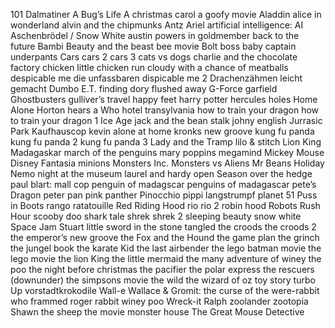 101 Dalmatiner
A Bug’s Life
A christmas carol
a goofy movie
Aladdin
alice in wonderland
alvin and the chipmunks
Antz
Ariel
artificial intelligence: AI
Aschenbrödel / Snow White
austin powers in goldmember
back to the future
Bambi
Beauty and the beast
bee movie
Bolt
boss baby
captain underpants
Cars
cars 2
cars 3
cats vs dogs
charlie and the chocolate factory
chicken little
chicken run
cloudy with a chance of meatballs
despicable me
die unfassbaren
dispicable me 2
Drachenzähmen leicht gemacht
Dumbo
E.T.
finding dory
flushed away
G-Force
garfield
Ghostbusters
gulliver’s travel
happy feet
harry potter
hercules
holes
Home Alone
Horton hears a Who
hotel transylvania
how to train your dragon
how to train your dragon 1
Ice Age
jack and the bean stalk
johny english
Jurrasic Park
Kaufhauscop
kevin alone at home
kronks new groove
kung fu panda
kung fu panda 2
kung fu panda 3
Lady and the Tramp
lilo & stitch
Lion King
Madagaskar
march of the penguins
mary poppins
megamind
Mickey Mouse Disney Fantasia
minions
Monsters Inc.
Monsters vs Aliens
Mr Beans Holiday
Nemo
night at the museum
laurel and hardy
open Season
over the hedge
paul blart: mall cop
penguin of madagscar
penguins of madagascar
pete’s Dragon
peter pan
pink panther
Pinocchio
pippi langstrumpf
planet 51
Puss in Boots
rango
ratatouille
Red Riding Hood
rio
rio 2
robin hood
Robots
Rush Hour
scooby doo
shark tale
shrek
shrek 2
sleeping beauty
snow white
Space Jam
Stuart little
sword in the stone
tangled
the croods
the croods 2
the emperor’s new groove
the Fox and the Hound
the game plan
the grinch
the jungel book
the karate Kid
the last airbender
the lego batman movie
the lego movie
the lion King
the little mermaid
the many adventure of winey the poo
the night before christmas
the pacifier
the polar express
the rescuers (downunder)
the simpsons movie
the wild
the wizard of oz
toy story
turbo
Up
vorstadtkrokodile
Wall-e
Wallace & Gromit: the curse of the were-rabbit
who frammed roger rabbit
winey poo
Wreck-it Ralph
zoolander
zootopia
Shawn the sheep the movie
monster house
The Great Mouse Detective